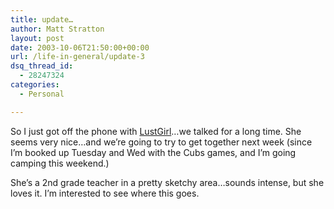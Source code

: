 ```yaml
---
title: update…
author: Matt Stratton
layout: post
date: 2003-10-06T21:50:00+00:00
url: /life-in-general/update-3
dsq_thread_id:
  - 28247324
categories:
  - Personal

---
```

So I just got off the phone with [LustGirl][1]&#8230;we talked for a long time. She seems very nice&#8230;and we&#8217;re going to try to get together next week (since I&#8217;m booked up Tuesday and Wed with the Cubs games, and I&#8217;m going camping this weekend.)

She&#8217;s a 2nd grade teacher in a pretty sketchy area&#8230;sounds intense, but she loves it. I&#8217;m interested to see where this goes.

 [1]: https://mugsy1274.livejournal.com/162888.html